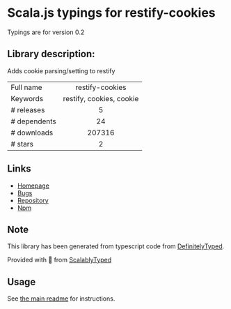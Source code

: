 
# Scala.js typings for restify-cookies

Typings are for version 0.2

## Library description:
Adds cookie parsing/setting to restify

|                    |                 |
| ------------------ | :-------------: |
| Full name          | restify-cookies |
| Keywords           | restify, cookies, cookie |
| # releases         | 5 |
| # dependents       | 24 |
| # downloads        | 207316 |
| # stars            | 2 |

## Links
- [Homepage](https://github.com/nathschmidt/restify-cookies)
- [Bugs](https://github.com/nathschmidt/restify-cookies/issues)
- [Repository](https://github.com/nathschmidt/restify-cookies)
- [Npm](https://www.npmjs.com/package/restify-cookies)
    


## Note
This library has been generated from typescript code from [DefinitelyTyped](https://definitelytyped.org).

Provided with :purple_heart: from [ScalablyTyped](https://github.com/oyvindberg/ScalablyTyped)

## Usage
See [the main readme](../../readme.md) for instructions.


